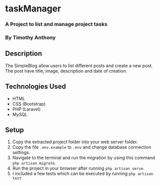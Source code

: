 # taskManager

### A Project to list and manage project tasks

### By Timothy Anthony

## Description

The SimpleBlog allow users to list different posts and create a new post. The post have title, image, description and date of creation.

## Technologies Used

* HTML
* CSS (Bootstrap)
* PHP (Laravel)
* MySQL

## Setup

1. Copy the extracted project folder into your web server folder.
2. Copy the file `.env.example` to `.env` and change database connection settings.
3. Navigate to the terminal and run the migration by using this command `php artisan migrate`.
4. Run the project in your browser after running `php artisan serve`.
5. I included a few tests which can be executed by running `php artisan test`